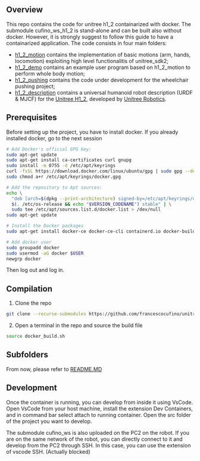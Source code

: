 <!-- GETTING STARTED -->
## Overview
This repo contains the code for unitree h1_2 containarized with docker. The submodule cufino_ws_h1_2 is stand-alone and can be built also without docker. However, it is strongly suggest to follow this guide to have a containarized application. The code consists in four main folders:
- [h1_2_motion](https://github.com/francescocufino/cufino_ws_h1_2/tree/main/h1_2_motion) contains the implementation of basic motions (arm, hands, locomotion) exploiting high level functionalitis of unitree_sdk2;
- [h1_2_demo](https://github.com/francescocufino/cufino_ws_h1_2/tree/main/h1_2_demo) contains an example user program based on h1_2_motion to perform whole body motion;
- [h1_2_pushing](https://github.com/francescocufino/cufino_ws_h1_2/tree/main/h1_2_pushing) contains the code under development for the wheelchair pushing project;
- [h1_2_description](https://github.com/francescocufino/cufino_ws_h1_2/tree/main/h1_2_description) contains a universal humanoid robot description (URDF & MJCF) for the [Unitree H1_2](https://www.unitree.com/h1), developed by [Unitree Robotics](https://www.unitree.com/).


## Prerequisites
Before setting up the project, you have to install docker. If you already installed docker, go to the next session
```sh
# Add Docker's official GPG key:
sudo apt-get update
sudo apt-get install ca-certificates curl gnupg
sudo install -m 0755 -d /etc/apt/keyrings
curl -fsSL https://download.docker.com/linux/ubuntu/gpg | sudo gpg --dearmor -o /etc/apt/keyrings/docker.gpg
sudo chmod a+r /etc/apt/keyrings/docker.gpg

# Add the repository to Apt sources:
echo \
  "deb [arch=$(dpkg --print-architecture) signed-by=/etc/apt/keyrings/docker.gpg] https://download.docker.com/linux/ubuntu \
  $(. /etc/os-release && echo "$VERSION_CODENAME") stable" | \
  sudo tee /etc/apt/sources.list.d/docker.list > /dev/null
sudo apt-get update

# Install the Docker packages
sudo apt-get install docker-ce docker-ce-cli containerd.io docker-buildx-plugin docker-compose-plugin

# Add docker user
sudo groupadd docker
sudo usermod -aG docker $USER
newgrp docker
```
Then log out and log in.
## Compilation

1. Clone the repo
```sh
git clone --recurse-submodules https://github.com/francescocufino/unitree_h1_2.git
```
2.  Open a terminal in the repo and source the build file
```sh
source docker_build.sh
```

## Subfolders
From now, please refer to [README.MD](https://github.com/francescocufino/cufino_ws_h1_2/tree/main/README.md)


## Development
Once the container is running, you can develop from inside it using VsCode. Open VsCode from your host machine, install the extension Dev Containers, and in command bar select attach to running container. Open the src folder of the project you want to develop. 

The submodule cufino_ws is also uploaded on the PC2 on the robot. If you are on the same network of the robot, you can directly connect to it and develop from the PC2 through SSH. In this case, you can use the extension of vscode SSH. (Actually blocked)
   
   
   
   
   
   
   
   
   
   
   
   
   
   

